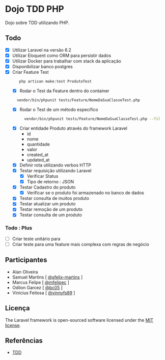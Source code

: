 # Dojo TDD PHP

Dojo sobre TDD utilizando PHP.

## Todo

- [x] Utilizar Laravel na versão 6.2
- [x] Utilizar Eloquent como ORM para persistir dados
- [x] Utilizar Docker para trabalhar com stack da aplicação
- [x] Disponibilizar banco postgres
- [x] Criar Feature Test
    ```sh
       php artisan make:test ProdutoTest
    ```
  - [x] Rodar o Test da Feature dentro do container 
  ```sh
    vendor/bin/phpunit tests/Feature/NomeDaSuaClasseTest.php
  ```
  - [x] Rodar o Test de um método específico
    ```sh
      vendor/bin/phpunit tests/Feature/NomeDaSuaClasseTest.php --filter=testNomeDoSeuMetodo
    ```
  - [x] Criar entidade Produto através do framework Laravel
    - id
    - nome
    - quantidade
    - valor
    - created_at
    - updated_at
  - [x] Definir rota utilizando verbos HTTP
  - [x] Testar requisição utilizando Laravel
    - [x] Verificar Status
    - [x] Tipo de retorno : JSON
  - [x] Testar Cadastro do produto
    - [x] Verificar se o produto foi armazenado no banco de dados
  - [x] Testar consulta de muitos produto
  - [x] Testar atualizar um produto
  - [x] Testar remoção de um produto
  - [x] Testar consulta de um produto

### Todo : Plus

- [ ] Criar teste unitário para
- [ ] Criar teste para uma feature mais complexa com regras de negócio

## Participantes

- Alan Oliveira 
- Samuel Martins [ [@sfelix-martins](https://github.com/sfelix-martins) ]
- Marcus Felipe [ [@mfelipec](https://github.com/mfelipec) ]
- Odilon Garcez [ [@bc05](https://github.com/bc05) ]
- Vinicius Feitosa [ [@vinnyfs89](https://github.com/vinnyfs89) ]

## Licença

The Laravel framework is open-sourced software licensed under the [MIT license](https://opensource.org/licenses/MIT).

## Referências

- [TDD](https://www.devmedia.com.br/test-driven-development-tdd-simples-e-pratico/18533)
